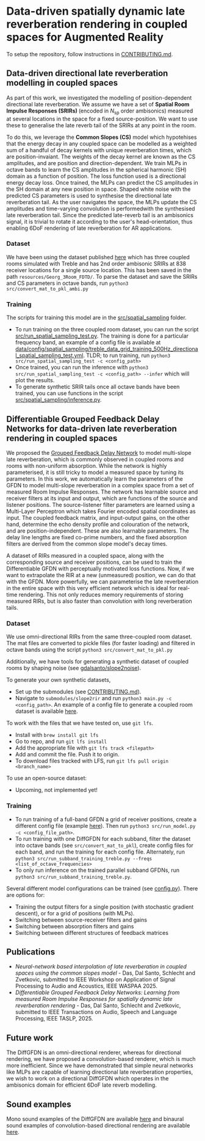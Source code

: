 # Data-driven spatially dynamic late reverberation rendering in coupled spaces for Augmented Reality

To setup the repository, follow instructions in [CONTRIBUTING.md](CONTRIBUTING.md).

## Data-driven directional late reverberation modelling in coupled spaces

As part of this work, we investigated the modelling of position-dependent directional late reverberation. We assume we have a set of <b> Spatial Room Impulse Responses (SRIRs) </b> (encoded in $N_\text{sp}$ order ambisonics) measured at several locations in the space for a fixed source-position. We want to use these to generalise the late reverb tail of the SRIRs at any point in the room. 

To do this, we leverage the <b>Common Slopes (CS)</b> model which hypotehises that the energy decay in any coupled space can be modelled as a weighted sum of a handful of decay kernels with unique reverberation times, which are position-invaiant. The weights of the decay kernel are known as the CS amplitudes, and are position and direction-dependent. We train MLPs in octave bands to learn the CS amplitudes in the spherical harmonic (SH) domain as a function of position. The loss function used is a directional energy decay loss. Once trained, the MLPs can predict the CS amplitudes in the SH domain at any new position in space. Shaped white noise with the predicted CS parameters is used to synthesise the directional late reverberation tail. As the user navigates the space, the MLPs update the CS amplitudes and time-varying convolution is performedwith the synthesised late reverberation tail. Since the predicted late-reverb tail is an ambisonics signal, it is trivial to rotate it according to the user's head-orientation, thus enabling 6DoF rendering of late reverberation for AR applications.

### Dataset

We have been using the dataset published [here](https://zenodo.org/records/13338346) which has three coupled rooms simulated with Treble and has 2nd order ambisonic SRIRs at 838 receiver locations for a single source location. This has been saved in the path `resources/Georg_3Room_FDTD/`. To parse the dataset and save the SRIRs and CS parameters in octave bands, run `python3 src/convert_mat_to_pkl_ambi.py`

### Training

The scripts for training this model are in the [src/spatial_sampling](src/spatial_sampling/) folder. 
- To run training on the three coupled room dataset, you can run the script [src/run_spatial_sampling_test.py](src/run_spatial_sampling_test.py). The training is done for a particular frequency band, an example of a config file is available at [data/config/spatial_sampling/treble_data_grid_training_500Hz_directional_spatial_sampling_test.yml](data/config/spatial_sampling/treble_data_grid_training_500Hz_directional_spatial_sampling_test.yml). TLDR; to run training, run `python3 src/run_spatial_sampling_test -c <config_path>`
- Once trained, you can run the inference with `python3 src/run_spatial_sampling_test -c <config_path> --infer` which will plot the results.
- To generate synthetic SRIR tails once all octave bands have been trained, you can use functions in the script [src/spatial_sampling/inference.py](src/spatial_sampling/inference.py).


## Differentiable Grouped Feedback Delay Networks for data-driven late reverberation rendering in coupled spaces

We proposed the [Grouped Feedback Delay Network](https://github.com/orchidas/GFDN) to model multi-slope late reverberation, which is commonly observed in coupled rooms and rooms with non-uniform absorption.
While the network is highly parameterised, it is still tricky to model a measured space by tuning its parameters. In this work, we automatically learn the parameters of the GFDN to model multi-slope reverberation in a complex space from a set of measured Room Impulse Responses. The network has learnable source and receiver filters at its input and output, which are functions of the source and listener positions. The source-listener filter parameters are learned using a Multi-Layer Perceptron which takes Fourier encoded spatial coordinates as input. The coupled feedback matrix, and input-output gains, on the other hand, determine the echo density profile and colouration of the network, and are position-independent. These are also learnable parameters. The delay line lengths are fixed co-prime numbers, and the fixed absorption filters are derived from the common slope model's decay times.

A dataset of RIRs measured in a coupled space, along with the corresponding source and receiver positions, can be used to train the Differentiable GFDN with perceptually motivated loss functions. Now, if we want to extrapolate the RIR at a new (unmeasured) position, we can do that with the
GFDN. More powerfully, we can parameterise the late reverberation in the entire space with this very efficient network which is ideal for real-time rendering. This not only
reduces memory requirements of storing measured RIRs, but is also faster than convolution with long reverberation tails.

### Dataset

We use omni-directional RIRs from the same three-coupled room dataset. The mat files are converted to pickle files (for faster loading) and filtered in octave bands using the script `python3 src/convert_mat_to_pkl.py`

Additionally, we have tools for generating a synthetic dataset of coupled rooms by shaping noise (see [gdalsanto/slope2noise](https://github.com/gdalsanto/slope2noise/blob/main/config/rir_synthesis_coupled_room.yml)). 

To generate your own synthetic datasets,
- Set up the submodules (see [CONTRIBUTING.md](CONTRIBUTING.md)). 
- Navigate to `submodules/slope2rir` and run `python3 main.py -c <config_path>`. An example of a config file to generate a coupled room dataset is available [here]( submodules/slope2rir/config/rir_synthesis_coupled_room_single_batch.yml).

To work with the files that we have tested on, use `git lfs`.
- Install with `brew install git lfs`
- Go to repo, and run `git lfs install`
- Add the appropriate file with `git lfs track <filepath>`
- Add and commit the file. Push it to origin.
- To download files tracked with LFS, run `git lfs pull origin <branch_name>`

To use an open-source dataset:
- Upcoming, not implemented yet!

### Training

- To run training of a full-band GFDN a grid of receiver positions, create a different config file (example [here](./data/config/treble_data_grid_training_full_band_colorless_loss.yml)). Then run `python3 src/run_model.py -c <config_file_path>`. 
- To run training with one DiffGFDN for each subband, filter the dataset into octave bands (see `src/convert_mat_to_pkl`), create config files for each band, and run the training for each config file. Alternately, run `python3 src/run_subband_training_treble.py --freqs <list_of_octave_frequencies>`
- To only run inference on the trained parallel subband GFDNs, run `python3 src/run_subband_training_treble.py`.

Several different model configurations can be trained (see [config.py](.src/diff_gfdn/config/config.py)). There are options for:
- Training the output filters for a single position (with stochastic gradient descent), or for a grid of positions (with MLPs).
- Switching between source-receiver filters and gains
- Switching between absorption filters and gains
- Switching between different structures of feedback matrices


<!--
### Model architecture

<div align="center">
<img src="./notes/diffGFDN_colorless_FDN.png" alt="Differentiable GFDN architecture" width="500">
</div>

- The network is trained with the frequency-sampling method to make it differentiable. In this method, the transfer function of the GFDN is calculated at densely spaced points on the unit circle.
- The delay line lengths, $\mathbf{m}_i$, are co-prime and fixed, and the absorption gains/filters, $\mathbf{\gamma}_i(z)$, are derived from the common decay times of the RIRs [4].
- We use an MLP to train the source and receiver filters, $\mathbf{g}_i(z), \mathbf{g}_o(z)$, of the DiffGFDN. The inputs into the MLP are $(x,y,z)$ spatial coordinates encoded with Fourier transformations.
- The outputs of the MLPs are:
	- For a single full-band GFDN: state-variable filter (SVF) resonances and gains which are then converted into a parametric equaliser (PEQ). The PEQ consists of a cascade of biquad filters with cutoff frequencies at octave bands.
	- For a subband GFDN: scalar gains.
- For a GFDN with $N$ delay lines, $N_{group}$ groups and $N_{del} = \frac{N}{N_{group}}$ delay lines per group, the block diagonal feedback matrix, $\mathbf{A} \in \mathbb{R}^{N \times N}$ is given by, 
``` math
\begin{align*}
A(z) &=
\begin{bmatrix}
\mathbf{M_1} & \mathbf{0} & \ldots & \mathbf{0} \\
\mathbf{0} &  \mathbf{M_2} & \ldots & \mathbf{0} \\
\vdots & \vdots & \ddots & \vdots \\
\mathbf{0} & \mathbf{0} & \ldots & \mathbf{M}_{N_{group}}
\end{bmatrix} \\
 &\mathbf{M_i}^H \mathbf{M_i} = \mathbf{I}
 \end{align*}
```
where $\mathbf{M_i} \in \mathbb{R}^{N_\text{del} \times N_\text{del}}$ is the unitary mixing matix for each individual group. The unitary matrices are parameterised as,
```math
\begin{align*}
\mathbf{M_i} = \exp \left(\mathbf{W}_{i_\text{Tr}} - \mathbf{W}_{i_\text{Tr}}^T \right),
\end{align*}
``` 
where $\exp$ denotes the matrix exponential, and $\mathbf{W}_{i_\text{Tr}}$ is the upper triangular part of a real-positive matrix $\mathbf{W_i} \in \mathbb{R}^{N_{del} \times N_{del}}$, which is learned during training.
- The input-output gains, $\mathbf{b, c}, \in \mathbb{R}^{N \times 1}$ are also learned during training.
- The transfer function of the DiffGFDN for the $(p,q)$th source-receiver position is given by,
```math
\begin{align*}
\widehat{H}_{pq}(z) &= \mathbf{c}_p^T(z) \left[\mathbf{D_m}^{-1}(z) \mathbf{\Gamma}^{-1}(z)- \mathbf{A}\right]^{-1} \mathbf{b}_q(z) + d(z), \\
\mathbf{c}_p(z) &= \mathbf{c} \odot (\mathbf{g_i}_p(z) \otimes \mathbb{1}), \qquad \mathbf{b}_q(z) = \mathbf{b} \odot (\mathbf{g_q}_j(z) \otimes \mathbb{1}) \\
\mathbf{D_m}(z) &= \text{diag} \left(z^{-m_1}, \ldots, z^{-m_N} \right), \qquad \mathbf{\Gamma}(z) = \text{diag} \left(\gamma_1(z), \ldots, \gamma_N(z) \right)
\end{align*}
```

### Loss function

To match a desired impulse response at a source-receiver location $H_{pq}(z)$, we minimise the normalised energy decay relief (EDR) loss between the DiffGFDN's output, $\hat{H}_{pq}(z)$,  and the desired RIR at each location,

``` math
\begin{align*}
\text{EDR}(k, m) &= 10 \log_{10} \left(\sum_{\tau=m}^M |H_{pq}(k, \tau) |^2 \right) \\
\mathcal{L}_{\text{EDR}} &= \frac{ \sum_k \sum_m |EDR_{H_{pq}}(k, m) - EDR_{\widehat{H}_{pq}}(k, m)|}{\sum_k \sum_m |EDR_{H_{pq}}(k, m)|}
\end{align*}
```

We also include an energy decay curve (EDC) matching loss, given by,

```math
\begin{align*}
\text{EDC}(t) &= 10 \log_{10} \left(\sum_{l=t}^T h_{pq}(l) \right) \\
\mathcal{L}_{\text{EDC}} &= \frac{1}{T} \sum_{t=1}^T \left| \text{EDC}_{h_{pq}}(t) - \text{EDC}_{\widehat{h}_{pq}}(t) \right| 
\end{align*}
```

To ensure that the GFDN is colourless, and has sufficient echo density, we also include spectral and colouration losses, given by:
```math
\begin{align*}
\mathcal{L}_{\text{spectral}} &=\sum_{i=1}^{N_{group}} \frac{1}{K} \sum_{k=1}^K \left( |\mathbf{c}_i^T (D_{\mathbf{m}_i}(z_k^{-1}) - \mathbf{M}_i)^{-1} \mathbf{b}_i |^2 - 1 \right), \qquad z_k = e^{j\omega_k} \\
\mathcal{L}_{\text{sparsity}} &= \sum_{i=1}^{N_{group}} \frac{N_{del} \sqrt{N_{del}} - \sum_{m,n}|\mathbf{M}_i(m,n)|}{N_{del}\sqrt{N_{del}} - 1}
\end{align*}
```
-->


## Publications

- <i>Neural-network based interpolation of late reverberation in coupled spaces using the common slopes model</i> - Das, Dal Santo, Schlecht and Zvetkovic, submitted to IEEE Workshop on Application of Signal Processing to Audio and Acoustics, IEEE WASPAA 2025.
- <i>Differentiable Grouped Feedback Delay Networks: Learning from measured Room Impulse Responses for spatially dynamic late reverberation rendering</i> - Das, Dal Santo, Schlecht and Zvetkovic, submitted to IEEE Transactions on Audio, Speech and Language Processing, IEEE TASLP, 2025.


## Future work

The DiffGFDN is an omni-directional renderer, whereas for directional rendering, we have proposed a convolution-based renderer, which is much more inefficient. Since we have demonstrated that simple neural networks like MLPs are capable of learning directional late reverberation properties, we wish to work on a directional DiffGFDN which operates in the ambisonics domain for efficient 6DoF late reverb modelling.

## Sound examples

Mono sound examples of the DiffGFDN are available [here](https://ccrma.stanford.edu/~orchi/FDN/GFDN/DiffGFDN/) and binaural sound examples of convolution-based directional rendering are available [here](https://ccrma.stanford.edu/∼orchi/FDN/GFDN/DiffGFDN/WASPAA25/).
